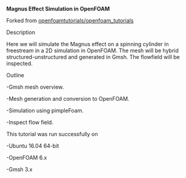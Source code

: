 **Magnus Effect Simulation in OpenFOAM**

Forked from [openfoamtutorials/openfoam_tutorials](https://github.com/openfoamtutorials/openfoam_tutorials)

Description

Here we will simulate the Magnus effect on a spinning cylinder in freestream in a 2D simulation in OpenFOAM. The mesh will be hybrid structured-unstructured and generated in Gmsh. The flowfield will be inspected.

Outline

-Gmsh mesh overview.

-Mesh generation and conversion to OpenFOAM.

-Simulation using pimpleFoam.

-Inspect flow field.

This tutorial was run successfully on

-Ubuntu 16.04 64-bit

-OpenFOAM 6.x

-Gmsh 3.x
